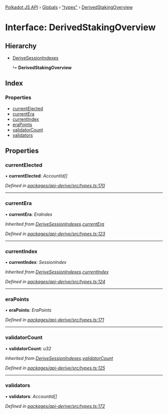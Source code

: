 [Polkadot JS API](../README.md) › [Globals](../globals.md) › ["types"](../modules/_types_.md) › [DerivedStakingOverview](_types_.derivedstakingoverview.md)

# Interface: DerivedStakingOverview

## Hierarchy

* [DeriveSessionIndexes](_types_.derivesessionindexes.md)

  ↳ **DerivedStakingOverview**

## Index

### Properties

* [currentElected](_types_.derivedstakingoverview.md#currentelected)
* [currentEra](_types_.derivedstakingoverview.md#currentera)
* [currentIndex](_types_.derivedstakingoverview.md#currentindex)
* [eraPoints](_types_.derivedstakingoverview.md#erapoints)
* [validatorCount](_types_.derivedstakingoverview.md#validatorcount)
* [validators](_types_.derivedstakingoverview.md#validators)

## Properties

###  currentElected

• **currentElected**: *AccountId[]*

*Defined in [packages/api-derive/src/types.ts:170](https://github.com/polkadot-js/api/blob/4653cc0d8/packages/api-derive/src/types.ts#L170)*

___

###  currentEra

• **currentEra**: *EraIndex*

*Inherited from [DeriveSessionIndexes](_types_.derivesessionindexes.md).[currentEra](_types_.derivesessionindexes.md#currentera)*

*Defined in [packages/api-derive/src/types.ts:123](https://github.com/polkadot-js/api/blob/4653cc0d8/packages/api-derive/src/types.ts#L123)*

___

###  currentIndex

• **currentIndex**: *SessionIndex*

*Inherited from [DeriveSessionIndexes](_types_.derivesessionindexes.md).[currentIndex](_types_.derivesessionindexes.md#currentindex)*

*Defined in [packages/api-derive/src/types.ts:124](https://github.com/polkadot-js/api/blob/4653cc0d8/packages/api-derive/src/types.ts#L124)*

___

###  eraPoints

• **eraPoints**: *EraPoints*

*Defined in [packages/api-derive/src/types.ts:171](https://github.com/polkadot-js/api/blob/4653cc0d8/packages/api-derive/src/types.ts#L171)*

___

###  validatorCount

• **validatorCount**: *u32*

*Inherited from [DeriveSessionIndexes](_types_.derivesessionindexes.md).[validatorCount](_types_.derivesessionindexes.md#validatorcount)*

*Defined in [packages/api-derive/src/types.ts:125](https://github.com/polkadot-js/api/blob/4653cc0d8/packages/api-derive/src/types.ts#L125)*

___

###  validators

• **validators**: *AccountId[]*

*Defined in [packages/api-derive/src/types.ts:172](https://github.com/polkadot-js/api/blob/4653cc0d8/packages/api-derive/src/types.ts#L172)*

